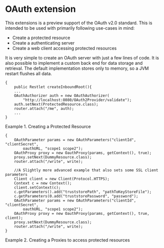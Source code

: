 # OAuth extension

This extensions is a preview support of the OAuth v2.0 standard. This is intended to be used with primarily following use-cases in mind:
- Create a protected resource
- Create a authenticating server
- Create a web client accessing protected resources

It is very simple to create an OAuth server with just a few lines of code. It is also possible to implement a custom back end for data storage and retrieval. The default implementation stores only to memory, so a JVM restart flushes all data.

    {
        public Restlet createInboundRoot(){
        ...
        OAuthAuthorizer auth = new OAuthAuthorizer(
            "http://localhost:8080/OAuth2Provider/validate");
        auth.setNext(ProtectedResource.class);
        router.attach("/me", auth);
        ...
    }

Example 1. Creating a Protected Resource

    {
        OAuthParameter params = new OAuthParameters("clientId", "clientSecret",
            oauthURL, "scope1 scope2");
        OAuthProxy proxy = new OauthProxy(params, getContext(), true);
        proxy.setNext(DummyResource.class);
        router.attach("/write", write);
        
        //A Slightly more advanced example that also sets some SSL client parameters
        Client client = new Client(Protocol.HTTPS);
        Context c = new Context();
        client.setContext(c);
        c.getParameters().add("truststorePath", "pathToKeyStoreFile");
        c.getParameters(0.add("truststorePassword", "password");
        OAuthParameter params = new OAuthParameters("clientId", "clientSecret",
            oauthURL, "scope1 scope2");
        OAuthProxy proxy = new OauthProxy(params, getContext(), true, client);
        proxy.setNext(DummyResource.class);
        router.attach("/write", write);   
    }

Example 2. Creating a Proxies to access protected resources
